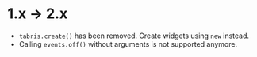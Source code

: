 # 1.x -> 2.x

* `tabris.create()` has been removed. Create widgets using `new` instead.
* Calling `events.off()` without arguments is not supported anymore.
